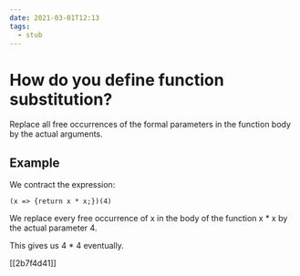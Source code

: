 ```yaml
---
date: 2021-03-01T12:13
tags: 
  - stub
---
```


# How do you define function substitution?

Replace all free occurrences of the formal parameters in the function body by the actual arguments.

## Example

We contract the expression:
```
(x => {return x * x;})(4)
```

We replace every free occurrence of x in the body of the function x * x by the actual parameter 4.

This gives us 4 * 4 eventually.

[[2b7f4d41]]
